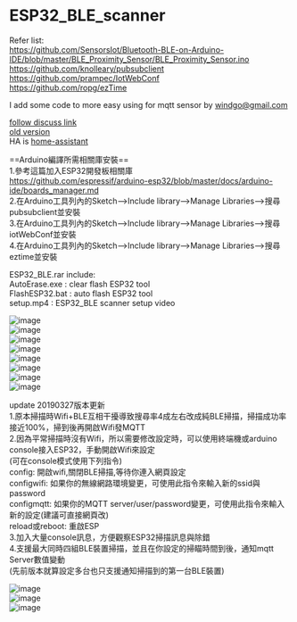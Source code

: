 # ESP32_BLE_scanner
  
Refer list:  
 https://github.com/SensorsIot/Bluetooth-BLE-on-Arduino-IDE/blob/master/BLE_Proximity_Sensor/BLE_Proximity_Sensor.ino  
 https://github.com/knolleary/pubsubclient  
 https://github.com/prampec/IotWebConf  
 https://github.com/ropg/ezTime  
   
 I add some code to more easy using for mqtt sensor by windgo@gmail.com  
   
 [follow discuss link](https://bbs.hassbian.com/thread-6670-1-1.html)  
 [old version](https://bbs.hassbian.com/thread-6472-1-1.html)  
 HA is [home-assistant](https://www.home-assistant.io/)    
  
==Arduino編譯所需相關庫安裝==  
1.參考這篇加入ESP32開發板相關庫  
https://github.com/espressif/arduino-esp32/blob/master/docs/arduino-ide/boards_manager.md  
2.在Arduino工具列內的Sketch-->Include library-->Manage Libraries-->搜尋pubsubclient並安裝  
3.在Arduino工具列內的Sketch-->Include library-->Manage Libraries-->搜尋iotWebConf並安裝  
4.在Arduino工具列內的Sketch-->Include library-->Manage Libraries-->搜尋eztime並安裝  
  
ESP32_BLE.rar include:  
AutoErase.exe : clear flash ESP32 tool  
FlashESP32.bat : auto flash ESP32 tool  
setup.mp4 : ESP32_BLE scanner setup video  
  
![image](https://raw.githubusercontent.com/windgo1019/ESP32_BLE_scanner/master/web1.png)   
![image](https://raw.githubusercontent.com/windgo1019/ESP32_BLE_scanner/master/web2.png)   
![image](https://raw.githubusercontent.com/windgo1019/ESP32_BLE_scanner/master/find.png)   
![image](https://raw.githubusercontent.com/windgo1019/ESP32_BLE_scanner/master/notfind.png)   
![image](https://raw.githubusercontent.com/windgo1019/ESP32_BLE_scanner/master/miband_1.png)   
![image](https://raw.githubusercontent.com/windgo1019/ESP32_BLE_scanner/master/miband_2.png)   
![image](https://raw.githubusercontent.com/windgo1019/ESP32_BLE_scanner/master/miband_3.png)   
![image](https://raw.githubusercontent.com/windgo1019/ESP32_BLE_scanner/master/oe_ibeacon.png)  
  
update 20190327版本更新  
1.原本掃描時Wifi+BLE互相干擾導致搜尋率4成左右改成純BLE掃描，掃描成功率接近100%，掃到後再開啟Wifi發MQTT    
2.因為平常掃描時沒有Wifi，所以需要修改設定時，可以使用終端機或arduino console接入ESP32，手動開啟Wifi來設定  
(可在console模式使用下列指令)  
config: 開啟wifi,關閉BLE掃描,等待你連入網頁設定  
configwifi: 如果你的無線網路環境變更，可使用此指令來輸入新的ssid與password  
configmqtt: 如果你的MQTT server/user/password變更，可使用此指令來輸入新的設定(建議可直接網頁改)  
reload或reboot: 重啟ESP  
3.加入大量console訊息，方便觀察ESP32掃描訊息與除錯  
4.支援最大同時四組BLE裝置掃描，並且在你設定的掃瞄時間到後，通知mqtt Server數值變動  
(先前版本就算設定多台也只支援通知掃描到的第一台BLE裝置)  
  
![image](https://raw.githubusercontent.com/windgo1019/ESP32_BLE_scanner/master/config.png)  
![image](https://raw.githubusercontent.com/windgo1019/ESP32_BLE_scanner/master/configwifi.png)   
![image](https://raw.githubusercontent.com/windgo1019/ESP32_BLE_scanner/master/reboot.png) 
